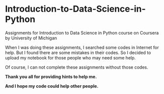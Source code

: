 # Introduction-to-Data-Science-in-Python

Assignments for Introduction to Data Science in Python course on Coursera by University of Michigan

When I was doing these assignments, I searched some codes in Internet for help. But I found there are some mistakes in their codes.
So I decided to upload my notebook for those people who may need some help.

Of course, I can not complete these assignments without those codes.

**Thank you all for providing hints to help me.**

**And I hope my code could help other people.**
